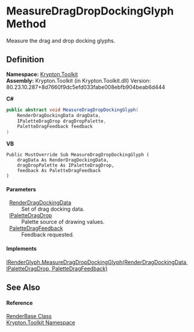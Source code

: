 # MeasureDragDropDockingGlyph Method


Measure the drag and drop docking glyphs.



## Definition
**Namespace:** <a href="79d2eac2-21f4-54ff-7552-b20c33c30600.md">Krypton.Toolkit</a>  
**Assembly:** Krypton.Toolkit (in Krypton.Toolkit.dll) Version: 80.23.10.287+8d7660f9dc5efd033fabe008ebfb904beab6d444

**C#**
``` C#
public abstract void MeasureDragDropDockingGlyph(
	RenderDragDockingData dragData,
	IPaletteDragDrop dragDropPalette,
	PaletteDragFeedback feedback
)
```
**VB**
``` VB
Public MustOverride Sub MeasureDragDropDockingGlyph ( 
	dragData As RenderDragDockingData,
	dragDropPalette As IPaletteDragDrop,
	feedback As PaletteDragFeedback
)
```



#### Parameters
<dl><dt>  <a href="ff24036a-10ad-ad26-418f-e224a43c0b47.md">RenderDragDockingData</a></dt><dd>Set of drag docking data.</dd><dt>  <a href="1fa4bc94-6679-2ddc-a4d0-462ed2f46b66.md">IPaletteDragDrop</a></dt><dd>Palette source of drawing values.</dd><dt>  <a href="9f511e51-6b63-a2b7-0cb7-fd7fe3a274a4.md">PaletteDragFeedback</a></dt><dd>Feedback requested.</dd></dl>

#### Implements
<a href="08712bf5-964a-ac41-5934-29b97734bc9b.md">IRenderGlyph.MeasureDragDropDockingGlyph(RenderDragDockingData, IPaletteDragDrop, PaletteDragFeedback)</a>  


## See Also


#### Reference
<a href="6cc5032c-8089-e880-78ad-3a805f7bd344.md">RenderBase Class</a>  
<a href="79d2eac2-21f4-54ff-7552-b20c33c30600.md">Krypton.Toolkit Namespace</a>  
